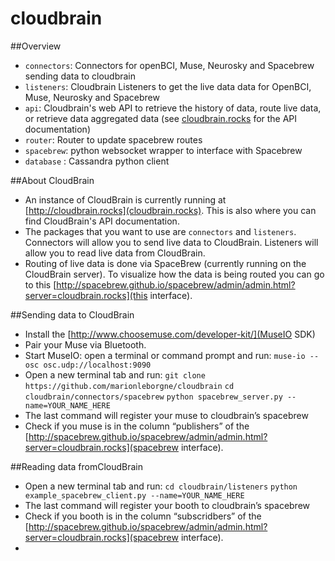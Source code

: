 cloudbrain
==========

##Overview
- `connectors`: Connectors for openBCI, Muse, Neurosky and Spacebrew sending data to cloudbrain
- `listeners`: Cloudbrain Listeners to get the live data data for OpenBCI, Muse, Neurosky and Spacebrew
- `api`: Cloudbrain's web API to retrieve the history of data, route live data, or retrieve data aggregated data (see [cloudbrain.rocks](http://cloudbrain.rocks) for the API documentation)
- `router`: Router to update spacebrew routes
- `spacebrew`: python websocket wrapper to interface with Spacebrew
- `database` : Cassandra python client

##About CloudBrain
- An instance of CloudBrain is currently running at [http://cloudbrain.rocks](cloudbrain.rocks). This is also where you can find CloudBrain's API documentation.
- The packages that you want to use are `connectors` and `listeners`. Connectors will allow you to send live data to CloudBrain. Listeners will allow you to read live data from CloudBrain. 
- Routing of live data is done via SpaceBrew (currently running on the CloudBrain server). To visualize how the data is being routed you can go to this [http://spacebrew.github.io/spacebrew/admin/admin.html?server=cloudbrain.rocks](this interface).

##Sending data to CloudBrain
- Install the [http://www.choosemuse.com/developer-kit/](MuseIO SDK)
- Pair your Muse via Bluetooth.
- Start MuseIO: open a terminal or command prompt and run: `muse-io --osc osc.udp://localhost:9090`
- Open a new terminal tab and run: 
`git clone https://github.com/marionleborgne/cloudbrain`
`cd cloudbrain/connectors/spacebrew`
`python spacebrew_server.py --name=YOUR_NAME_HERE`
- The last command will register your muse to cloudbrain’s spacebrew
- Check if you muse is in the column “publishers” of the [http://spacebrew.github.io/spacebrew/admin/admin.html?server=cloudbrain.rocks](spacebrew interface).


##Reading data fromCloudBrain
- Open a new terminal tab and run:
`cd cloudbrain/listeners`
`python example_spacebrew_client.py --name=YOUR_NAME_HERE`
- The last command will register your booth to cloudbrain’s spacebrew
- Check if you booth is in the column “subscridbers” of the [http://spacebrew.github.io/spacebrew/admin/admin.html?server=cloudbrain.rocks](spacebrew interface).
- 

